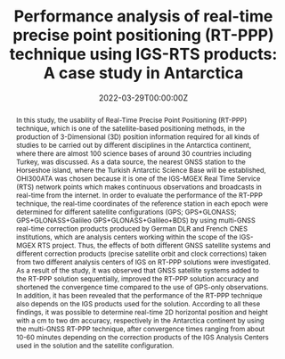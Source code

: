 ---
title: "Performance analysis of real-time precise point positioning (RT-PPP) technique using IGS-RTS products: A case study in Antarctica"
authors:
- Reha Metin Alkan
- Serdar Erol
- admin

author_notes:
- 
- "Corresponding Author"
date: "2022-03-29T00:00:00Z"
doi: "https://doi.org/10.17824/yerbilimleri.1050124"

# Schedule page publish date (NOT publication's date).
publishDate: "2022-03-29T00:00:00Z"

# Publication type.
# Accepts a single type but formatted as a YAML list (for Hugo requirements).
# Enter a publication type from the CSL standard.
publication_types: ["article-journal"]

# Publication name and optional abbreviated publication name.
publication: "*Yerbilimleri, 43*(1)"
publication_short: ""

abstract: In this study, the usability of Real-Time Precise Point Positioning (RT-PPP) technique, which is one of the satellite-based positioning methods, in the production of 3-Dimensional (3D) position information required for all kinds of studies to be carried out by different disciplines in the Antarctica continent, where there are almost 100 science bases of around 30 countries including Turkey, was discussed. As a data source, the nearest GNSS station to the Horseshoe island, where the Turkish Antarctic Science Base will be established, OHI300ATA was chosen because it is one of the IGS-MGEX Real Time Service (RTS) network points which makes continuous observations and broadcasts in real-time from the internet. In order to evaluate the performance of the RT-PPP technique, the real-time coordinates of the reference station in each epoch were determined for different satellite configurations (GPS; GPS+GLONASS; GPS+GLONASS+Galileo GPS+GLONASS+Galileo+BDS) by using multi-GNSS real-time correction products produced by German DLR and French CNES institutions, which are analysis centers working within the scope of the IGS-MGEX RTS project. Thus, the effects of both different GNSS satellite systems and different correction products (precise satellite orbit and clock corrections) taken from two different analysis centers of IGS on RT-PPP solutions were investigated. As a result of the study, it was observed that GNSS satellite systems added to the RT-PPP solution sequentially, improved the RT-PPP solution accuracy and shortened the convergence time compared to the use of GPS-only observations. In addition, it has been revealed that the performance of the RT-PPP technique also depends on the IGS products used for the solution. According to all these findings, it was possible to determine real-time 2D horizontal position and height with a cm to two dm accuracy, respectively in the Antarctica continent by using the multi-GNSS RT-PPP technique, after convergence times ranging from about 10-60 minutes depending on the correction products of the IGS Analysis Centers used in the solution and the satellite configuration.

# Summary. An optional shortened abstract.
summary: 

tags:
- Source Themes
featured: false

# links:
# - name: ""
#   url: ""
url_pdf: 'https://dergipark.org.tr/en/download/article-file/2163697'
url_code: ''
url_dataset: ''
url_poster: ''
url_project: ''
url_slides: ''
url_source: ''
url_video: ''

# Featured image
# To use, add an image named `featured.jpg/png` to your page's folder. 
image:
  caption: ''
  focal_point: ""
  preview_only: false

# Associated Projects (optional).
#   Associate this publication with one or more of your projects.
#   Simply enter your project's folder or file name without extension.
#   E.g. `internal-project` references `content/project/internal-project/index.md`.
#   Otherwise, set `projects: []`.
projects: []

# Slides (optional).
#   Associate this publication with Markdown slides.
#   Simply enter your slide deck's filename without extension.
#   E.g. `slides: "example"` references `content/slides/example/index.md`.
#   Otherwise, set `slides: ""`.
slides: ''
---